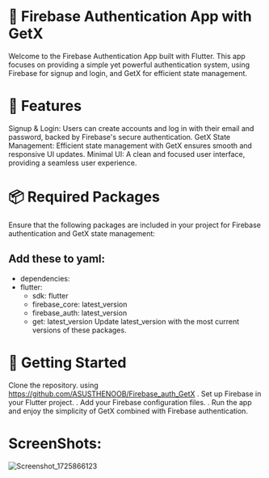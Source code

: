 # 🔑 Firebase Authentication App with GetX
Welcome to the Firebase Authentication App built with Flutter. This app focuses on providing a simple yet powerful authentication system, using Firebase for signup and login, and GetX for efficient state management.

# 🌟 Features
Signup & Login: Users can create accounts and log in with their email and password, backed by Firebase's secure authentication.
GetX State Management: Efficient state management with GetX ensures smooth and responsive UI updates.
Minimal UI: A clean and focused user interface, providing a seamless user experience.
# 📦 Required Packages
Ensure that the following packages are included in your project for Firebase authentication and GetX state management:

## Add these to yaml:
- dependencies:
 - flutter:
   - sdk: flutter
   -  firebase_core: latest_version
   - firebase_auth: latest_version
   - get: latest_version
Update latest_version with the most current versions of these packages.

# 🚀 Getting Started
Clone the repository. using https://github.com/ASUSTHENOOB/Firebase_auth_GetX
. Set up Firebase in your Flutter project.
.  Add your Firebase configuration files.
.  Run the app and enjoy the simplicity of GetX combined with Firebase authentication.
# ScreenShots:
![Screenshot_1725866123](https://github.com/user-attachments/assets/7ede6b47-846b-4ab8-8037-afe75ae12135)






